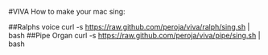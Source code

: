 #VIVA
How to make your mac sing:

##Ralphs voice
curl -s https://raw.github.com/peroja/viva/ralph/sing.sh | bash
##Pipe Organ
curl -s https://raw.github.com/peroja/viva/pipe/sing.sh | bash